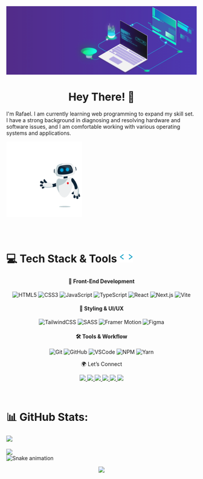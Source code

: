 
<div align="center">
    <img src="imgs/225841791-e6eb2fcf-6de1-45ec-a5e8-0c321f0af245.gif"  />
</div>

<h1 align="center">Hey There! 👋</h1>
<p>
I'm Rafael. I am currently learning web programming to expand my skill set. I have a strong background in diagnosing and resolving hardware and software issues, and I am comfortable working with various operating systems and applications.
</p>

<a href=""><img  src="imgs/221352989-518609ab-b4d1-459e-929f-a08cd2bd9b3c.gif"  height="200" width="200"  /></a>

<br>

<br> 
  

  <h1>💻  Tech Stack & Tools
      <a href="#">
          <img src="imgs/212284087-bbe7e430-757e-4901-90bf-4cd2ce3e1852.gif" height="30" width="35">
      </a>
  </h1>
    
### 

<div align="center">

#### 🚀 Front-End Development
![HTML5](https://img.shields.io/badge/HTML5-E34F26?style=for-the-badge&logo=html5&logoColor=white)
![CSS3](https://img.shields.io/badge/CSS3-1572B6?style=for-the-badge&logo=css3&logoColor=white)
![JavaScript](https://img.shields.io/badge/JavaScript-F7DF1E?style=for-the-badge&logo=javascript&logoColor=black)
![TypeScript](https://img.shields.io/badge/TypeScript-007ACC?style=for-the-badge&logo=typescript&logoColor=white)
![React](https://img.shields.io/badge/React-20232A?style=for-the-badge&logo=react&logoColor=61DAFB)
![Next.js](https://img.shields.io/badge/Next.js-000000?style=for-the-badge&logo=next.js&logoColor=white)
![Vite](https://img.shields.io/badge/Vite-646CFF?style=for-the-badge&logo=vite&logoColor=white)

#### 🎨 Styling & UI/UX
![TailwindCSS](https://img.shields.io/badge/TailwindCSS-38B2AC?style=for-the-badge&logo=tailwind-css&logoColor=white)
![SASS](https://img.shields.io/badge/SASS-CC6699?style=for-the-badge&logo=sass&logoColor=white)
![Framer Motion](https://img.shields.io/badge/FramerMotion-E91E63?style=for-the-badge&logo=framer&logoColor=white)
![Figma](https://img.shields.io/badge/Figma-F24E1E?style=for-the-badge&logo=figma&logoColor=white)

#### 🛠️ Tools & Workflow
![Git](https://img.shields.io/badge/Git-F05032?style=for-the-badge&logo=git&logoColor=white)
![GitHub](https://img.shields.io/badge/GitHub-181717?style=for-the-badge&logo=github&logoColor=white)
![VSCode](https://img.shields.io/badge/VSCode-0078D4?style=for-the-badge&logo=visualstudiocode&logoColor=white)
![NPM](https://img.shields.io/badge/NPM-CB3837?style=for-the-badge&logo=npm&logoColor=white)
![Yarn](https://img.shields.io/badge/Yarn-2C8EBB?style=for-the-badge&logo=yarn&logoColor=white)


🌍 Let’s Connect

<div align="center">
  <a href="#" target="_blank">
    <img src="https://img.shields.io/badge/YouTube-FF0000?style=for-the-badge&logo=youtube&logoColor=white" style="display:inline-block;">
  </a>
  <a href="https://www.instagram.com/rafaelmalaquias98/" target="_blank">
    <img src="https://img.shields.io/badge/-Instagram-%23E4405F?style=for-the-badge&logo=instagram&logoColor=white" style="display:inline-block;">
  </a>
  <a href="#" target="_blank">
    <img src="https://img.shields.io/badge/Twitch-9146FF?style=for-the-badge&logo=twitch&logoColor=white" style="display:inline-block;">
  </a>
  <a href="#" target="_blank">
    <img src="https://img.shields.io/badge/Discord-7289DA?style=for-the-badge&logo=discord&logoColor=white" style="display:inline-block;">
  </a>
  <a href="#">
    <img src="https://img.shields.io/badge/-Gmail-%23333?style=for-the-badge&logo=gmail&logoColor=white" style="display:inline-block;">
  </a>
  <a href="https://www.linkedin.com/in/rafael-malaquias-0a0854217/" target="_blank">
    <img src="https://img.shields.io/badge/-LinkedIn-%230077B5?style=for-the-badge&logo=linkedin&logoColor=white" style="display:inline-block;">
  </a>
</div>

</div>





<br>
<br>


<h1>📊 GitHub Stats:</h1>

<div align="start">

  <a href="https://github.com/RafaeL-Malaquias/github-readme-stats">
    <img height=200 align="center" src="https://github-readme-stats.vercel.app/api?username=RafaeL-Malaquias&theme=tokyonight" />
  </a>
  
  <br>
  <br>

  <a href="https://github.com/RafaeL-Malaquias/convoychat">
    <img height=200 align="center" src="https://github-readme-stats.vercel.app/api/top-langs?username=RafaeL-Malaquias&layout=compact&langs_count=8&card_width=320&theme=tokyonight" />
  </a>


  <br>

   <img src="https://profile-readme-generator.com/assets/snake.svg" alt="Snake animation">
  <p align="center"> 
  <img src="https://capsule-render.vercel.app/api?type=waving&color=0:00C9FF,100:92FE9D&height=120&section=footer"/> 
  </p>
</div>
  
 
